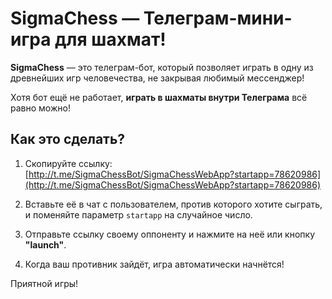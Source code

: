 # SigmaChess — Телеграм-мини-игра для шахмат!

**SigmaChess** — это телеграм-бот, который позволяет играть в одну из древнейших игр человечества, не закрывая любимый мессенджер! 

Хотя бот ещё не работает, **играть в шахматы внутри Телеграма** всё равно можно! 

## Как это сделать?

1. Скопируйте ссылку:  
   [http://t.me/SigmaChessBot/SigmaChessWebApp?startapp=78620986](http://t.me/SigmaChessBot/SigmaChessWebApp?startapp=78620986)

2. Вставьте её в чат с пользователем, против которого хотите сыграть, и поменяйте параметр `startapp` на случайное число.

3. Отправьте ссылку своему оппоненту и нажмите на неё или кнопку **"launch"**.

4. Когда ваш противник зайдёт, игра автоматически начнётся!

Приятной игры!
